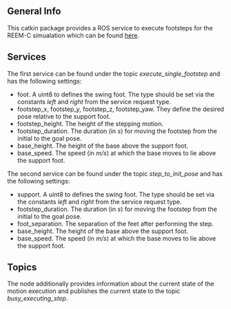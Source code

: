 ## General Info

This catkin package provides a ROS service to execute footsteps for the REEM-C simualation which can be found [here](https://github.com/philkark/hrl_reemc_forks).

## Services

The first service can be found under the topic *execute_single_footstep* and has the following settings:

* foot. A uint8 to defines the swing foot. The type should be set via the constants *left* and *right* from the service request type.
* footstep_x, footstep_y, footstep_z, footstep_yaw. They define the desired pose relative to the support foot.
* footstep_height. The height of the stepping motion.
* footstep_duration. The duration (in *s*) for moving the footstep from the initial to the goal pose.
* base_height. The height of the base above the support foot.
* base_speed. The speed (in *m/s*) at which the base moves to lie above the support foot.

The second service can be found under the topic *step_to_init_pose* and has the following settings:

* support. A uint8 to defines the swing foot. The type should be set via the constants *left* and *right* from the service request type.
* footstep_duration. The duration (in *s*) for moving the footstep from the initial to the goal pose.
* foot_separation. The separation of the feet after performing the step.
* base_height. The height of the base above the support foot.
* base_speed. The speed (in *m/s*) at which the base moves to lie above the support foot.

## Topics

The node additionally provides information about the current state of the motion execution and publishes the current state to the topic *busy_executing_step*.
